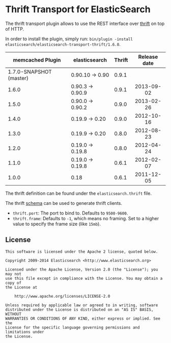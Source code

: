 Thrift Transport for ElasticSearch
==================================

The thrift transport plugin allows to use the REST interface over [thrift](http://thrift.apache.org/) on top of HTTP.

In order to install the plugin, simply run: `bin/plugin -install elasticsearch/elasticsearch-transport-thrift/1.6.0`.

|     memcached Plugin     | elasticsearch         | Thrift | Release date |
|--------------------------|-----------------------|--------|:------------:|
| 1.7.0-SNAPSHOT (master)  | 0.90.10 -> 0.90       | 0.9.1  |              |
| 1.6.0                    | 0.90.3 -> 0.90.9      | 0.9.1  |  2013-09-02  |
| 1.5.0                    | 0.90.0 -> 0.90.2      | 0.9.0  |  2013-02-26  |
| 1.4.0                    | 0.19.9 -> 0.20        | 0.9.0  |  2012-10-16  |
| 1.3.0                    | 0.19.9 -> 0.20        | 0.8.0  |  2012-08-23  |
| 1.2.0                    | 0.19.0 -> 0.19.8      | 0.8.0  |  2012-04-24  |
| 1.1.0                    | 0.19.0 -> 0.19.8      | 0.6.1  |  2012-02-07  |
| 1.0.0                    | 0.18                  | 0.6.1  |  2011-12-05  |

The thrift definition can be found under the `elasticsearch.thrift` file.

The thrift [schema](https://github.com/elasticsearch/elasticsearch-transport-thrift/blob/master/elasticsearch.thrift) can be used to generate thrift clients.

* `thrift.port`: The port to bind to. Defaults to `9500-9600`.
* `thrift.frame`: Defaults to `-1`, which means no framing. Set to a higher value to specify the frame size (like `15mb`).

License
-------

    This software is licensed under the Apache 2 license, quoted below.

    Copyright 2009-2014 Elasticsearch <http://www.elasticsearch.org>

    Licensed under the Apache License, Version 2.0 (the "License"); you may not
    use this file except in compliance with the License. You may obtain a copy of
    the License at

        http://www.apache.org/licenses/LICENSE-2.0

    Unless required by applicable law or agreed to in writing, software
    distributed under the License is distributed on an "AS IS" BASIS, WITHOUT
    WARRANTIES OR CONDITIONS OF ANY KIND, either express or implied. See the
    License for the specific language governing permissions and limitations under
    the License.

